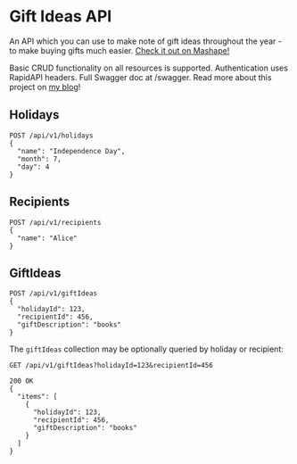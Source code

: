 # Gift Ideas API

An API which you can use to make note of gift ideas throughout the year - to make buying gifts much easier. [Check it out on Mashape!](https://market.mashape.com/shaisachs/gift-ideas/)

Basic CRUD functionality on all resources is supported. Authentication uses RapidAPI headers. Full Swagger doc at /swagger. Read more about this project on [my blog](https://shaisachs.github.io/2018/01/03/gift-ideas-crud-aspnet-core2-rapidapi.html?src=github)!

## Holidays

```
POST /api/v1/holidays
{
  "name": "Independence Day",
  "month": 7,
  "day": 4
}
```

## Recipients

```
POST /api/v1/recipients
{
  "name": "Alice"
}
```

## GiftIdeas

```
POST /api/v1/giftIdeas
{
  "holidayId": 123,
  "recipientId": 456,
  "giftDescription": "books"
}
```

The `giftIdeas` collection may be optionally queried by holiday or recipient:

```
GET /api/v1/giftIdeas?holidayId=123&recipientId=456

200 OK
{
  "items": [
    {
      "holidayId": 123,
      "recipientId": 456,
      "giftDescription": "books"
    }  
  ]
}
```
